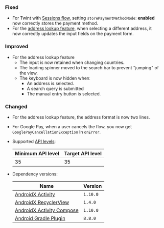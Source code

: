### Fixed
- For Twint with [Sessions flow](https://docs.adyen.com/online-payments/build-your-integration/#sessions-flow-a-single-api-request), setting `storePaymentMethodMode`: **enabled** now correctly stores the payment method.
- For the [address lookup feature](https://docs.adyen.com/payment-methods/cards/android-component/#address-lookup), when selecting a different address, it now correctly updates the input fields on the payment form.

### Improved
- For the address lookup feature
  - The input is now retained when changing countries.
  - The loading spinner moved to the search bar to prevent "jumping" of the view.
  - The keyboard is now hidden when:
    - An address is selected.
    - A search query is submitted
    - The manual entry button is selected.

### Changed
- For the address lookup feature, the address format is now two lines.
- For Google Pay, when a user cancels the flow, you now get `GooglePayCancellationException` in `onError`.
- Supported [API levels](http://docs.adyen.com/online-payments/upgrade-your-integration#android):
  
  | Minimum API level | Target API level |
  |-------------------|------------------|
  | 35                | 35               |

- Dependency versions:
  
  | Name | Version |
  |------|---------|
  | [AndroidX Activity](https://developer.android.com/jetpack/androidx/releases/activity#1.10.0) | `1.10.0` |
  | [AndroidX RecyclerView](https://developer.android.com/jetpack/androidx/releases/recyclerview#1.4.0) | `1.4.0` |
  | [AndroidX Activity Compose](https://developer.android.com/jetpack/androidx/releases/activity#1.10.0) | `1.10.0` |
  | [Android Gradle Plugin](https://developer.android.com/build/releases/gradle-plugin) | `8.8.0` |
